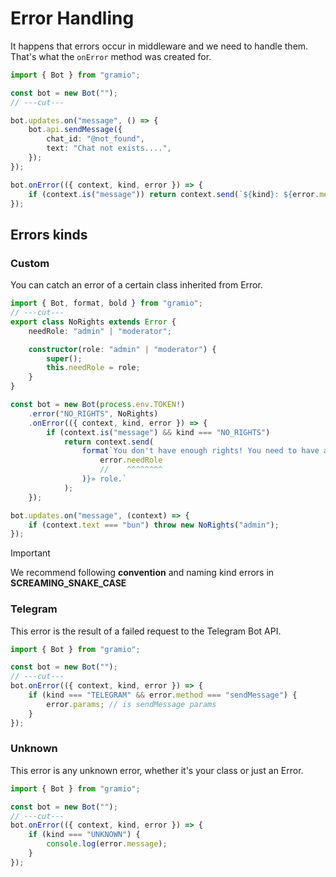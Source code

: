 # Error Handling

It happens that errors occur in middleware and we need to handle them.
That's what the `onError` method was created for.

```ts twoslash
import { Bot } from "gramio";

const bot = new Bot("");
// ---cut---

bot.updates.on("message", () => {
    bot.api.sendMessage({
        chat_id: "@not_found",
        text: "Chat not exists....",
    });
});

bot.onError(({ context, kind, error }) => {
    if (context.is("message")) return context.send(`${kind}: ${error.message}`);
});
```

## Errors kinds

### Custom

You can catch an error of a certain class inherited from Error.

```ts twoslash
import { Bot, format, bold } from "gramio";
// ---cut---
export class NoRights extends Error {
    needRole: "admin" | "moderator";

    constructor(role: "admin" | "moderator") {
        super();
        this.needRole = role;
    }
}

const bot = new Bot(process.env.TOKEN!)
    .error("NO_RIGHTS", NoRights)
    .onError(({ context, kind, error }) => {
        if (context.is("message") && kind === "NO_RIGHTS")
            return context.send(
                format`You don't have enough rights! You need to have an «${bold(
                    error.needRole
                    //    ^^^^^^^^
                )}» role.`
            );
    });

bot.updates.on("message", (context) => {
    if (context.text === "bun") throw new NoRights("admin");
});
```

> [!IMPORTANT]
> We recommend following **convention** and naming kind errors in **SCREAMING_SNAKE_CASE**

### Telegram

This error is the result of a failed request to the Telegram Bot API.

```ts twoslash
import { Bot } from "gramio";

const bot = new Bot("");
// ---cut---
bot.onError(({ context, kind, error }) => {
    if (kind === "TELEGRAM" && error.method === "sendMessage") {
        error.params; // is sendMessage params
    }
});
```

### Unknown

This error is any unknown error, whether it's your class or just an Error.

```ts twoslash
import { Bot } from "gramio";

const bot = new Bot("");
// ---cut---
bot.onError(({ context, kind, error }) => {
    if (kind === "UNKNOWN") {
        console.log(error.message);
    }
});
```
